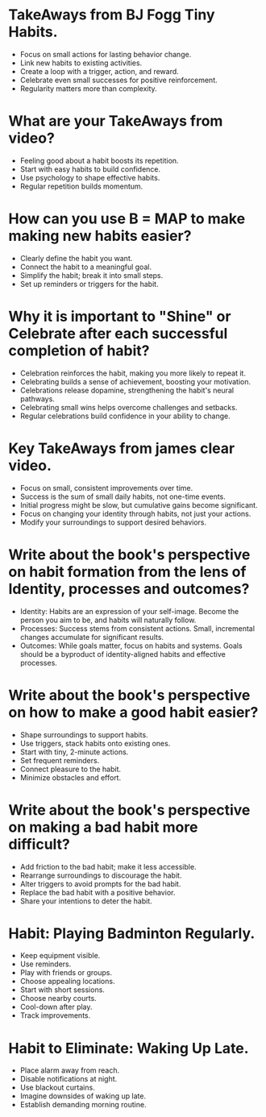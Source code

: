 # TakeAways from BJ Fogg Tiny Habits.
* Focus on small actions for lasting behavior change.
* Link new habits to existing activities.
* Create a loop with a trigger, action, and reward.
* Celebrate even small successes for positive reinforcement.
*  Regularity matters more than complexity.
# What are your TakeAways from video?
* Feeling good about a habit boosts its repetition.
* Start with easy habits to build confidence.
* Use psychology to shape effective habits.
*  Regular repetition builds momentum.
# How can you use B = MAP to make making new habits easier?
*  Clearly define the habit you want.
*  Connect the habit to a meaningful goal.
*  Simplify the habit; break it into small steps.
*  Set up reminders or triggers for the habit.
# Why it is important to "Shine" or Celebrate after each successful completion of habit? 
* Celebration reinforces the habit, making you more likely to repeat it.
* Celebrating builds a sense of achievement, boosting your motivation.
* Celebrations release dopamine, strengthening the habit's neural pathways.
* Celebrating small wins helps overcome challenges and setbacks.
* Regular celebrations build confidence in your ability to change.
# Key TakeAways from james clear video.
* Focus on small, consistent improvements over time.
* Success is the sum of small daily habits, not one-time events.
* Initial progress might be slow, but cumulative gains become significant.
* Focus on changing your identity through habits, not just your actions.
* Modify your surroundings to support desired behaviors.
# Write about the book's perspective on habit formation from the lens of Identity, processes and outcomes?
* Identity: Habits are an expression of your self-image. Become the person you aim to be, and habits will naturally follow.
* Processes: Success stems from consistent actions. Small, incremental changes accumulate for significant results.
* Outcomes: While goals matter, focus on habits and systems. Goals should be a byproduct of identity-aligned habits and effective processes.
# Write about the book's perspective on how to make a good habit easier?
* Shape surroundings to support habits.
* Use triggers, stack habits onto existing ones.
* Start with tiny, 2-minute actions.
* Set frequent reminders.
* Connect pleasure to the habit.
* Minimize obstacles and effort.
# Write about the book's perspective on making a bad habit more difficult?
* Add friction to the bad habit; make it less accessible.
* Rearrange surroundings to discourage the habit.
* Alter triggers to avoid prompts for the bad habit.
* Replace the bad habit with a positive behavior.
* Share your intentions to deter the habit.
# Habit: Playing Badminton Regularly.
* Keep equipment visible.
* Use reminders.
* Play with friends or groups.
* Choose appealing locations.
* Start with short sessions.
* Choose nearby courts.
* Cool-down after play.
* Track improvements.
# Habit to Eliminate: Waking Up Late.
* Place alarm away from reach.
* Disable notifications at night.
* Use blackout curtains.
* Imagine downsides of waking up late.
* Establish demanding morning routine.
 
